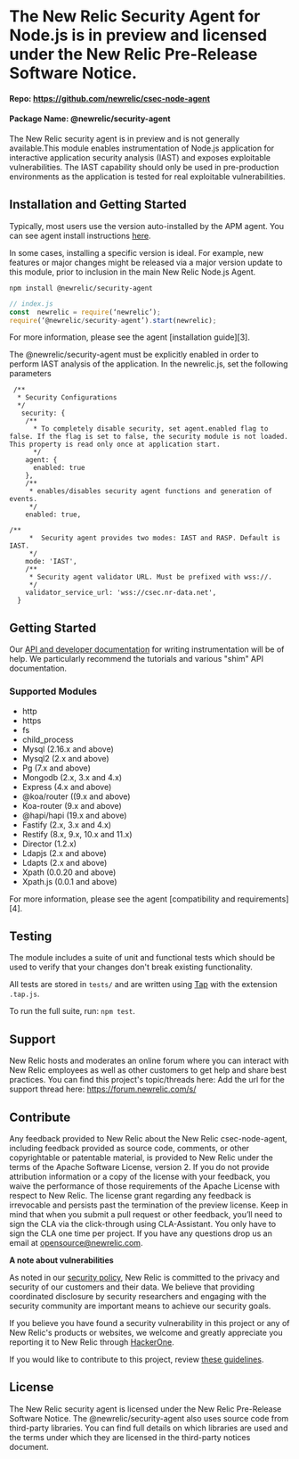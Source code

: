 # The New Relic Security Agent for Node.js is in preview and licensed under the New Relic Pre-Release Software Notice.

#### Repo: https://github.com/newrelic/csec-node-agent
#### Package Name: @newrelic/security-agent

The New Relic security agent is in preview and is not generally available.This module enables instrumentation of Node.js application for interactive application security analysis (IAST) and exposes exploitable vulnerabilities. 
The IAST capability should only be used in pre-production environments as the application is tested for real exploitable vulnerabilities.


## Installation and Getting Started

Typically, most users use the version auto-installed by the APM agent. You can see agent install instructions [here](https://github.com/newrelic/node-newrelic#installation-and-getting-started).

In some cases, installing a specific version is ideal. For example, new features or major changes might be released via a major version update to this module, prior to inclusion in the main New Relic Node.js Agent.

```
npm install @newrelic/security-agent
```

```js
// index.js
const  newrelic = require(‘newrelic’);
require(‘@newrelic/security-agent’).start(newrelic);
```

For more information, please see the agent [installation guide][3].

The @newrelic/security-agent must be explicitly enabled in order to perform IAST analysis of the application. In the newrelic.js, set the following parameters
```
 /**
  * Security Configurations
  */
   security: {
    /**
      * To completely disable security, set agent.enabled flag to false. If the flag is set to false, the security module is not loaded. This property is read only once at application start.
      */
    agent: {
      enabled: true
    },
    /**
     * enables/disables security agent functions and generation of events.
     */
    enabled: true,
    
/**
     *  Security agent provides two modes: IAST and RASP. Default is IAST.
     */
    mode: 'IAST',
    /**
     * Security agent validator URL. Must be prefixed with wss://.
     */
    validator_service_url: 'wss://csec.nr-data.net',
  }
```
## Getting Started

Our [API and developer documentation](http://newrelic.github.io/node-newrelic/) for writing instrumentation will be of help. We particularly recommend the tutorials and various "shim" API documentation.

### Supported  Modules

- http
- https
- fs
- child_process
- Mysql (2.16.x and above)
- Mysql2 (2.x and above)
- Pg (7.x and above)
- Mongodb (2.x, 3.x and 4.x)
- Express (4.x and above)
- @koa/router ((9.x and above)
- Koa-router (9.x and above)
- @hapi/hapi (19.x and above)
- Fastify (2.x, 3.x and 4.x)
- Restify (8.x, 9.x, 10.x and 11.x)
- Director (1.2.x)
- Ldapjs (2.x and above)
- Ldapts (2.x and above)
- Xpath (0.0.20 and above)
- Xpath.js (0.0.1 and above) 

For more information, please see the agent [compatibility and requirements][4].

## Testing

The module includes a suite of unit and functional tests which should be used to
verify that your changes don't break existing functionality.

All tests are stored in `tests/` and are written using
[Tap](https://www.npmjs.com/package/tap) with the extension `.tap.js`.

To run the full suite, run: `npm test`.


## Support

New Relic hosts and moderates an online forum where you can interact with New Relic employees as well as other customers to get help and share best practices.  You can find this project's topic/threads here:  Add the url for the support thread here: https://forum.newrelic.com/s/

## Contribute

Any feedback provided to New Relic about the New Relic csec-node-agent, including feedback provided as source code, comments, or other copyrightable or patentable material, is provided to New Relic under the terms of the Apache Software License, version 2. If you do not provide attribution information or a copy of the license with your feedback, you waive the performance of those requirements of the Apache License with respect to New Relic. The license grant regarding any feedback is irrevocable and persists past the termination of the preview license.
Keep in mind that when you submit a pull request or other feedback, you’ll need to sign the CLA via the click-through using CLA-Assistant. You only have to sign the CLA one time per project.
If you have any questions drop us an email at opensource@newrelic.com.

**A note about vulnerabilities**

As noted in our [security policy](https://github.com/newrelic/csec-node-agent/security/policy), New Relic is committed to the privacy and security of our customers and their data. We believe that providing coordinated disclosure by security researchers and engaging with the security community are important means to achieve our security goals.

If you believe you have found a security vulnerability in this project or any of New Relic's products or websites, we welcome and greatly appreciate you reporting it to New Relic through [HackerOne](https://hackerone.com/newrelic).

If you would like to contribute to this project, review [these guidelines](https://github.com/newrelic/csec-node-agent/blob/main/CONTRIBUTING.md).

## License
The New Relic security agent is licensed under the New Relic Pre-Release Software Notice.
The @newrelic/security-agent also uses source code from third-party libraries. You can find full details on which libraries are used and the terms under which they are licensed in the third-party notices document.
